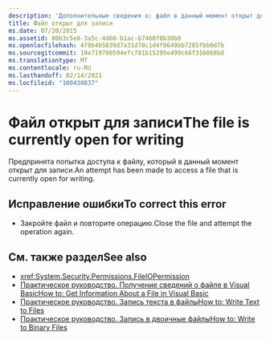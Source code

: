 ```yaml
---
description: 'Дополнительные сведения о: файл в данный момент открыт для записи'
title: Файл открыт для записи
ms.date: 07/20/2015
ms.assetid: 80b3c5e8-3a5c-4d60-b1ac-b7460f0b30b0
ms.openlocfilehash: 4f0b4b5039d7a31d78c1d4f8649bb7285fbb0d7b
ms.sourcegitcommit: 10e719780594efc781b15295e499c66f316068b8
ms.translationtype: MT
ms.contentlocale: ru-RU
ms.lasthandoff: 02/14/2021
ms.locfileid: "100430837"
---
```

# <a name="the-file-is-currently-open-for-writing"></a><span data-ttu-id="f8de6-103">Файл открыт для записи</span><span class="sxs-lookup"><span data-stu-id="f8de6-103">The file is currently open for writing</span></span>

<span data-ttu-id="f8de6-104">Предпринята попытка доступа к файлу, который в данный момент открыт для записи.</span><span class="sxs-lookup"><span data-stu-id="f8de6-104">An attempt has been made to access a file that is currently open for writing.</span></span>  
  
## <a name="to-correct-this-error"></a><span data-ttu-id="f8de6-105">Исправление ошибки</span><span class="sxs-lookup"><span data-stu-id="f8de6-105">To correct this error</span></span>  
  
- <span data-ttu-id="f8de6-106">Закройте файл и повторите операцию.</span><span class="sxs-lookup"><span data-stu-id="f8de6-106">Close the file and attempt the operation again.</span></span>  
  
## <a name="see-also"></a><span data-ttu-id="f8de6-107">См. также раздел</span><span class="sxs-lookup"><span data-stu-id="f8de6-107">See also</span></span>

- <xref:System.Security.Permissions.FileIOPermission>
- <span data-ttu-id="f8de6-108">[Практическое руководство. Получение сведений о файле в Visual Basic](/previous-versions/visualstudio/visual-studio-2010/abtzf6f7(v=vs.100))</span><span class="sxs-lookup"><span data-stu-id="f8de6-108">[How to: Get Information About a File in Visual Basic](/previous-versions/visualstudio/visual-studio-2010/abtzf6f7(v=vs.100))</span></span>
- [<span data-ttu-id="f8de6-109">Практическое руководство. Запись текста в файлы</span><span class="sxs-lookup"><span data-stu-id="f8de6-109">How to: Write Text to Files</span></span>](../developing-apps/programming/drives-directories-files/how-to-write-text-to-files.md)
- [<span data-ttu-id="f8de6-110">Практическое руководство. Запись в двоичные файлы</span><span class="sxs-lookup"><span data-stu-id="f8de6-110">How to: Write to Binary Files</span></span>](../developing-apps/programming/drives-directories-files/how-to-write-to-binary-files.md)
